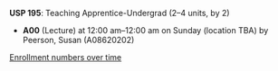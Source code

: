 **USP 195**: Teaching Apprentice-Undergrad (2–4 units, by 2)

- **A00** (Lecture) at 12:00 am–12:00 am on Sunday (location TBA) by Peerson, Susan (A08620202)

[Enrollment numbers over time](./USP195.tsv)
